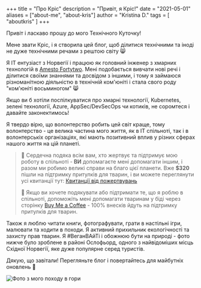 +++
title = "Про Кріс"
description = "Привіт, я Кріс!"
date = "2021-05-01"
aliases = ["about-me", "about-kris"]
author = "Kristina D."
tags = [
    "aboutkris"
]
+++

Привіт і ласкаво прошу до мого Технічного Куточку!

Мене звати Кріс, і я створила цей блог, щоб ділитися технічними та іноді не дуже технічними речами з рештою світу 😸

Я IT ентузіаст з Норвегії і працюю як головний інженер з хмарних технологій в [Amesto Fortytwo](https://www.amestofortytwo.com). Мені подобається вивчати нові речі і ділитися своїми знаннями та досвідом з іншими, і тому я займаюся різноманітною діяльністю в технічній ком'юніті і стала свого роду "ком'юніті восьминогом" 😸

Якщо ви б хотіли поспілкуватися про хмарні технології, Kubernetes, зелені технології, Azure, AppSec/DevSecOps чи котиків, не соромтеся і давайте законектимось!

Я твердо вірю, що волонтерство робить цей світ краще, тому волонтерство - це велика частина мого життя, як в IT спільноті, так і в волонтерськіх організаціях, які мають позитивний вплив у різних сферах нашого життя на цій планеті.

> 💖 Сердечна подяка всім вам, хто жертвує та підтримує мою роботу в спільноті - **ВИ** допомагаєте мені допомагати іншим, і разом ми робимо великі справи на благо цієї планети. Вже **$320** пішли на підтримку притулків для тварин, і ви можете переглянути усі квитанції тут: [Квитанції від пожертвувань](https://drive.google.com/drive/folders/1HxM52SrOuEskDQcGyWjB5A27k2el2Moj?usp=sharing)
>
> 🙌 Якщо ви хочете подякувати або підтримати те, що я роблю в спільноті, допоможіть мені допомагати тваринам у біді через сторінку [Buy Me a Coffee](https://www.buymeacoffee.com/kristhecodingu1) - 100% внесків йдуть на підтримку притулків для тварин.

Також я люблю читати книги, фотографувати, грати в настільні ігри, малювати та ходити в походи. Я активний прихильник екологічності та захисту прав тварин. Я #ВеганВАйТі і обожнюю бути на природі - фото нижче було зроблене в районі Ослофьорд, одного з найвідоміших місць Східної Норвегії, яке дуже популярне серед туристів.

Дякую, що завітали! Перегляньте блог і повертайтесь для майбутніх оновлень 🤗

![Фото з мого походу в гори](../images/about.webp)
